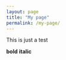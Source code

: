 ```yaml
---
layout: page
title: "My page"
permalink: /my-page/
---
```


This is just a test

**bold** __italic__
